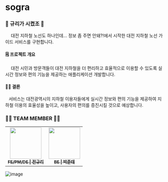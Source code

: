 # sogra
### 🍊 규리가 시켰조 🥔
&emsp; 대전 지하철 노선도 하나인데... 정보 좀 주면 안돼?!에서 시작한 대전 지하철 노선 가이드 서비스를 구현합니다.  
  
#### 🗒️ 프로젝트 개요  
&emsp; 대전 시민과 방문객들이 대전 지하철을 더 편리하고 효율적으로 이용할 수 있도록 실시간 정보와 편의 기능을 제공하는 애플리케이션 개발합니다.  
  
#### ✌🏻 결론  
&ensp; 서비스는 대전광역시의 지하철 이용자들에게 실시간 정보와 편의 기능을 제공하여 지하철 이용의 효율성을 높이고, 사용자의 편의를 증진시킬 것으로 예상합니다.  
### 🍊🥔 TEAM MEMBER 🥔🍊
<table>
  <tbody>
    <tr>
      <td align="center"><a href="https://github.com/rlcz1"><img src="https://avatars.githubusercontent.com/u/86146265?v=4" width="100px;" alt=""/><br /><sub><b>FE/PM/DE | 전규리</b></sub></a><br /></td>
      <td align="center"><a href="https://github.com/juntae6942"><img src="https://avatars.githubusercontent.com/u/65760583?v=4" width="100px;" alt=""/><br /><sub><b>BE | 박준태</b></sub></a><br /></td>
    </tr>
  </tbody>
</table>

![image](https://github.com/gyuriga/sogra/assets/86146265/d4e7543b-badb-44b5-8439-89dd4f0855fa)

